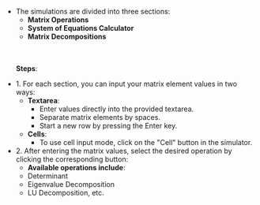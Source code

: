 <!DOCTYPE html>
<html lang="en">
<head>
  <meta charset="UTF-8">
  <meta name="viewport" content="width=device-width, initial-scale=1.0">
  <link href="https://cdn.jsdelivr.net/npm/tailwindcss@2.2.19/dist/tailwind.min.css" rel="stylesheet">
</head>
<body>
    <ul>
        <li>The simulations are divided into three sections:
            <ul>
                <li><strong>Matrix Operations</strong></li>
                <li><strong>System of Equations Calculator</strong></li>
                <li><strong>Matrix Decompositions</strong></li>
            </ul>
        </li>
      <br/><br/>
          <p>
        <strong>Steps</strong>:
            </p>
        <li>1. For each section, you can input your matrix element values in two ways:
            <ul>
                <li><strong>Textarea</strong>:
                    <ul>
                        <li>Enter values directly into the provided textarea.</li>
                        <li>Separate matrix elements by spaces.</li>
                        <li>Start a new row by pressing the Enter key.</li>
                    </ul>
                </li>
                <li><strong>Cells</strong>:
                    <ul>
                        <li>To use cell input mode, click on the "Cell" button in the simulator.</li>
                    </ul>
                </li>
            </ul>
        </li>
        <li>2. After entering the matrix values, select the desired operation by clicking the corresponding button:
            <ul>
                <li><strong>Available operations include</strong>:</li>
                <li>Determinant</li>
                <li>Eigenvalue Decomposition</li>
                <li>LU Decomposition, etc.</li>
            </ul>
        </li>
    </ul>
</body>
</html>
